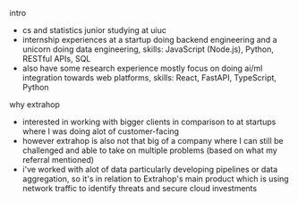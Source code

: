 
intro
- cs and statistics junior studying at uiuc
- internship experiences at a startup doing backend engineering and a unicorn doing data engineering, skills: JavaScript (Node.js), Python, RESTful APIs, SQL
- also have some research experience mostly focus on doing ai/ml integration towards web platforms, skills: React, FastAPI, TypeScript, Python

why extrahop
- interested in working with bigger clients in comparison to at startups where I was doing alot of customer-facing
- however extrahop is also not that big of a company where I can still be challenged and able to take on multiple problems (based on what my referral mentioned)
- i've worked with alot of data particularly developing pipelines or data aggregation, so it's in relation to Extrahop's main product which is using network traffic to identify threats and secure cloud investments

